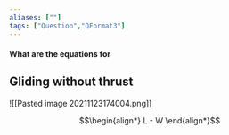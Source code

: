 ```yaml
---
aliases: [""]
tags: ["Question","QFormat3"]
---
```


#### What are the equations for
## Gliding without thrust

![[Pasted image 20211123174004.png]]

$$\begin{align*}
    L - W
\end{align*}$$